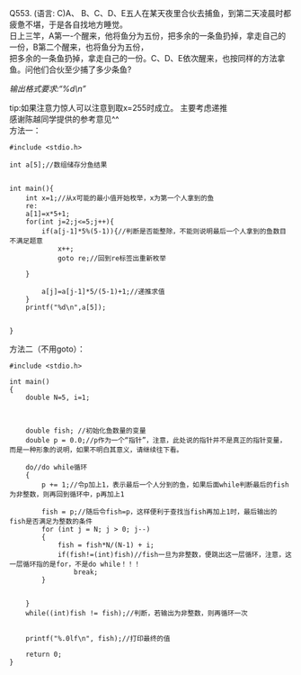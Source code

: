 Q553. (语言: C)A、 B、C、D、E五人在某天夜里合伙去捕鱼，到第二天凌晨时都疲惫不堪，于是各自找地方睡觉。\
日上三竿，A第一-个醒来，他将鱼分为五份，把多余的一条鱼扔掉，拿走自己的一份，B第二个醒来，也将鱼分为五份，\
把多余的一条鱼扔掉，拿走自己的一份。C、D、E依次醒来，也按同样的方法拿鱼。问他们合伙至少捕了多少条鱼?

*输出格式要求:“%d\n”*

tip:如果注意力惊人可以注意到取x=255时成立。
主要考虑递推\
感谢陈越同学提供的参考意见^^\
方法一：
```
#include <stdio.h>

int a[5];//数组储存分鱼结果


int main(){
	int x=1;//从x可能的最小值开始枚举，x为第一个人拿到的鱼
	re:
	a[1]=x*5+1;
	for(int j=2;j<=5;j++){
		if(a[j-1]*5%(5-1)){//判断是否能整除，不能则说明最后一个人拿到的鱼数目不满足题意
			x++;
			goto re;//回到re标签出重新枚举
			
	}
		
		a[j]=a[j-1]*5/(5-1)+1;//递推求值
	}
	printf("%d\n",a[5]);
	
   	
}
```
方法二（不用goto）：
```
#include <stdio.h>

int main() 
{
    double N=5, i=1;



    double fish; //初始化鱼数量的变量
    double p = 0.0;//p作为一个“指针”，注意，此处说的指针并不是真正的指针变量，而是一种形象的说明，如果不明白其意义，请继续往下看。

	do//do while循环
	{
		p += 1;//令p加上1，表示最后一个人分到的鱼，如果后面while判断最后的fish为非整数，则再回到循环中，p再加上1
	    		
	    fish = p;//随后令fish=p，这样便利于查找当fish再加上1时，最后输出的fish是否满足为整数的条件
	    for (int j = N; j > 0; j--) 
		{
	        fish = fish*N/(N-1) + i; 
	        if(fish!=(int)fish)//fish一旦为非整数，便跳出这一层循环，注意，这一层循环指的是for，不是do while！！！
	        	break;
	    }


	}
	while((int)fish != fish);//判断，若输出为非整数，则再循环一次

    
    printf("%.0lf\n", fish);//打印最终的值

    return 0;
}
```
